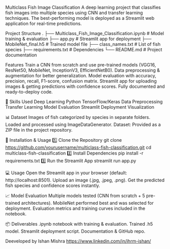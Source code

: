 Multiclass Fish Image Classification
A deep learning project that classifies fish images into multiple species using CNN and transfer learning techniques. The best-performing model is deployed as a Streamlit web application for real-time predictions.

Project Structure
.
├── Multiclass_Fish_Image_Classification.ipynb   # Model training & evaluation
├── app.py                                       # Streamlit app for deployment
├── MobileNet_final.h5                           # Trained model file
├── class_names.txt                              # List of fish species
├── requirements.txt                             # Dependencies
└── README.md                                    # Project documentation


Features
Train a CNN from scratch and use pre-trained models (VGG16, ResNet50, MobileNet, InceptionV3, EfficientNetB0).
Data preprocessing & augmentation for better generalization.
Model evaluation with accuracy, precision, recall, F1-score, confusion matrix.
Streamlit app for uploading images & getting predictions with confidence scores.
Fully documented and ready-to-deploy code.

🧠 Skills Used
Deep Learning
Python
TensorFlow/Keras
Data Preprocessing
Transfer Learning
Model Evaluation
Streamlit Deployment
Visualization

📊 Dataset
Images of fish categorized by species in separate folders.
Loaded and processed using ImageDataGenerator.
Dataset: Provided as a ZIP file in the project repository.

🚀 Installation & Usage
1️⃣ Clone the Repository
git clone https://github.com/yourusername/multiclass-fish-classification.git
cd multiclass-fish-classification
2️⃣ Install Dependencies
pip install -r requirements.txt
3️⃣ Run the Streamlit App
streamlit run app.py

💻 Usage
Open the Streamlit app in your browser (default: http://localhost:8501).
Upload an image (.jpg, .jpeg, .png).
Get the predicted fish species and confidence scores instantly.

📈 Model Evaluation
Multiple models tested (CNN from scratch + 5 pre-trained architectures).
MobileNet performed best and was selected for deployment.
Evaluation metrics and training curves included in the notebook.

📦 Deliverables
.ipynb notebook with training & evaluation.
Trained .h5 model.
Streamlit deployment script.
Documentation & GitHub repo.

Deeveloped by Ishan Mishra
https://www.linkedin.com/in/ihrm-ishan/






